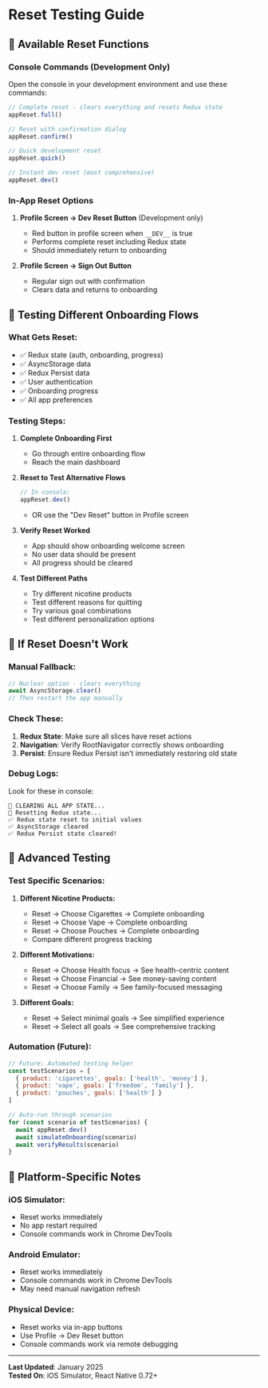 # Reset Testing Guide

## 🔄 **Available Reset Functions**

### **Console Commands (Development Only)**

Open the console in your development environment and use these commands:

```javascript
// Complete reset - clears everything and resets Redux state
appReset.full()

// Reset with confirmation dialog
appReset.confirm()

// Quick development reset
appReset.quick()

// Instant dev reset (most comprehensive)
appReset.dev()
```

### **In-App Reset Options**

1. **Profile Screen → Dev Reset Button** (Development only)
   - Red button in profile screen when `__DEV__` is true
   - Performs complete reset including Redux state
   - Should immediately return to onboarding

2. **Profile Screen → Sign Out Button**
   - Regular sign out with confirmation
   - Clears data and returns to onboarding

## 🧪 **Testing Different Onboarding Flows**

### **What Gets Reset:**
- ✅ Redux state (auth, onboarding, progress)
- ✅ AsyncStorage data
- ✅ Redux Persist data
- ✅ User authentication
- ✅ Onboarding progress
- ✅ All app preferences

### **Testing Steps:**

1. **Complete Onboarding First**
   - Go through entire onboarding flow
   - Reach the main dashboard

2. **Reset to Test Alternative Flows**
   ```javascript
   // In console:
   appReset.dev()
   ```
   - OR use the "Dev Reset" button in Profile screen

3. **Verify Reset Worked**
   - App should show onboarding welcome screen
   - No user data should be present
   - All progress should be cleared

4. **Test Different Paths**
   - Try different nicotine products
   - Test different reasons for quitting
   - Try various goal combinations
   - Test different personalization options

## 🚨 **If Reset Doesn't Work**

### **Manual Fallback:**
```javascript
// Nuclear option - clears everything
await AsyncStorage.clear()
// Then restart the app manually
```

### **Check These:**
1. **Redux State**: Make sure all slices have reset actions
2. **Navigation**: Verify RootNavigator correctly shows onboarding
3. **Persist**: Ensure Redux Persist isn't immediately restoring old state

### **Debug Logs:**
Look for these in console:
```
🧹 CLEARING ALL APP STATE...
🔄 Resetting Redux state...
✅ Redux state reset to initial values
✅ AsyncStorage cleared
✅ Redux Persist state cleared!
```

## 🔧 **Advanced Testing**

### **Test Specific Scenarios:**

1. **Different Nicotine Products:**
   - Reset → Choose Cigarettes → Complete onboarding
   - Reset → Choose Vape → Complete onboarding  
   - Reset → Choose Pouches → Complete onboarding
   - Compare different progress tracking

2. **Different Motivations:**
   - Reset → Choose Health focus → See health-centric content
   - Reset → Choose Financial → See money-saving content
   - Reset → Choose Family → See family-focused messaging

3. **Different Goals:**
   - Reset → Select minimal goals → See simplified experience
   - Reset → Select all goals → See comprehensive tracking

### **Automation (Future):**
```javascript
// Future: Automated testing helper
const testScenarios = [
  { product: 'cigarettes', goals: ['health', 'money'] },
  { product: 'vape', goals: ['freedom', 'family'] },
  { product: 'pouches', goals: ['health'] }
]

// Auto-run through scenarios
for (const scenario of testScenarios) {
  await appReset.dev()
  await simulateOnboarding(scenario)
  await verifyResults(scenario)
}
```

## 📱 **Platform-Specific Notes**

### **iOS Simulator:**
- Reset works immediately
- No app restart required
- Console commands work in Chrome DevTools

### **Android Emulator:**
- Reset works immediately  
- Console commands work in Chrome DevTools
- May need manual navigation refresh

### **Physical Device:**
- Reset works via in-app buttons
- Use Profile → Dev Reset button
- Console commands work via remote debugging

---

**Last Updated**: January 2025  
**Tested On**: iOS Simulator, React Native 0.72+ 